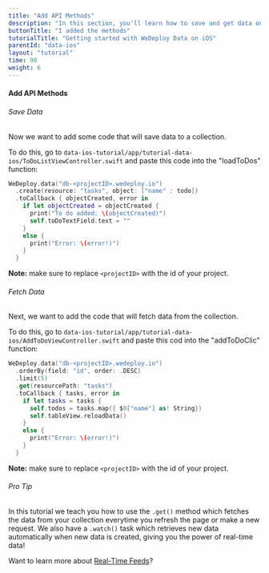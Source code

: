 ```yaml
---
title: "Add API Methods"
description: "In this section, you'll learn how to save and get data on iOS using the WeDeploy Swift API Client."
buttonTitle: "I added the methods"
tutorialTitle: "Getting started with WeDeploy Data on iOS"
parentId: "data-ios"
layout: "tutorial"
time: 90
weight: 6
---
```


#### Add API Methods

###### Save Data

Now we want to add some code that will save data to a collection.

To do this, go to `data-ios-tutorial/app/tutorial-data-ios/ToDoListViewController.swift` and paste this code into the "loadToDos" function:

```swift
WeDeploy.data("db-<projectID>.wedeploy.io")
  .create(resource: "tasks", object: ["name" : todo])
  .toCallback { objectCreated, error in
    if let objectCreated = objectCreated {
      print("To do added: \(objectCreated)")
      self.toDoTextField.text = ""
    }
    else {
      print("Error: \(error!)")
    }
  }
```

**Note:** make sure to replace `<projectID>` with the id of your project.

###### Fetch Data

Next, we want to add the code that will fetch data from the collection.

To do this, go to `data-ios-tutorial/app/tutorial-data-ios/AddToDoViewController.swift` and paste this cod into the "addToDoClic" function:

```swift
WeDeploy.data("db-<projectID>.wedeploy.io")
  .orderBy(field: "id", order: .DESC)
  .limit(5)
  .get(resourcePath: "tasks")
  .toCallback { tasks, error in
    if let tasks = tasks {
      self.todos = tasks.map({ $0["name"] as! String})
      self.tableView.reloadData()
    }
    else {
      print("Error: \(error!)")
    }
  }
```

**Note:** make sure to replace `<projectID>` with the id of your project.

<aside>

###### <span class="icon-16-star"></span> Pro Tip

In this tutorial we teach you how to use the `.get()` method which fetches the data from your collection everytime you refresh the page or make a new request. We also have a `.watch()` task which retrieves new data automatically when new data is created, giving you the power of real-time data!

Want to learn more about <a href="/docs/data/real-time-feeds/" target="_blank">Real-Time Feeds</a>?

</aside>

